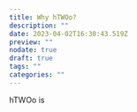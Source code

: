 ```yaml
---
title: Why hTWOo?
description: ""
date: 2023-04-02T16:30:43.519Z
preview: ""
nodate: true
draft: true
tags: ""
categories: ""
---
```


hTWOo is 